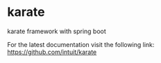 # karate
karate framework with spring boot 

For the latest documentation visit the following link: https://github.com/intuit/karate
